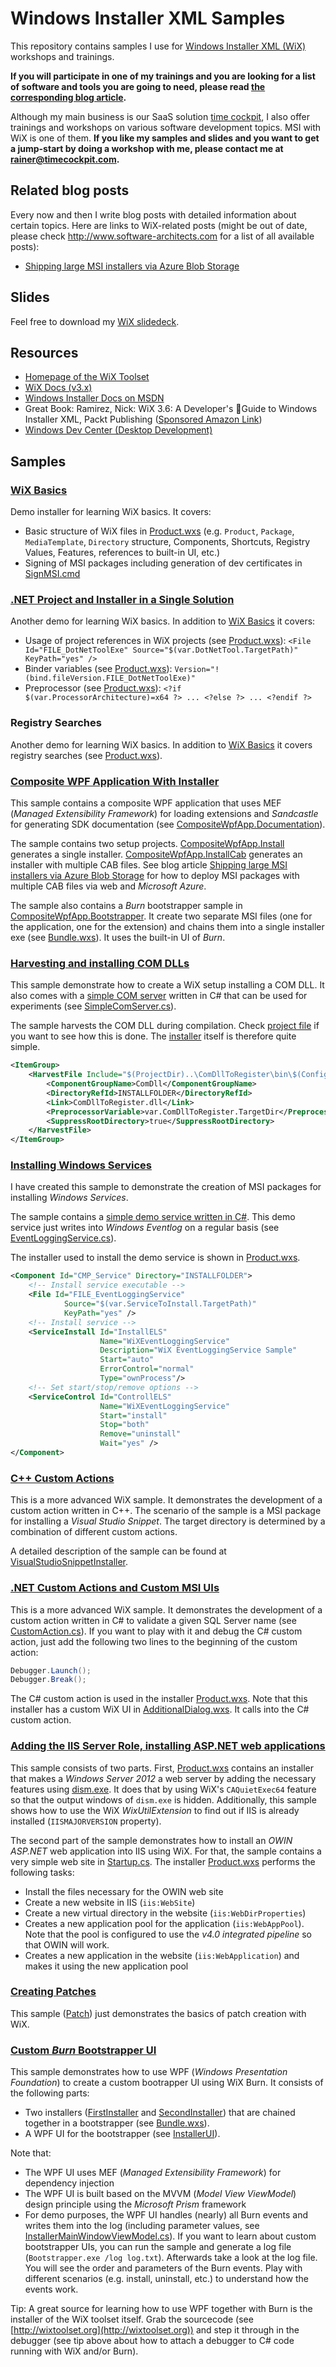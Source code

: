 # Windows Installer XML Samples

This repository contains samples I use for [Windows Installer XML (WiX)](http://wixtoolset.org/)
workshops and trainings.

**If you will participate in one of my trainings and you are looking for a list
of software and tools you are going to need, please read 
[the corresponding blog article](http://www.software-architects.com/devblog/2014/10/06/Windows-Installer-XML-Training).**

Although my main business is our SaaS solution [time cockpit](http://www.timecockpit.com), I also offer trainings
and workshops on various software development topics. MSI with WiX is one of them. **If you like my samples and slides
and you want to get a jump-start by doing a workshop with me, please contact me at rainer@timecockpit.com.**


## Related blog posts

Every now and then I write blog posts with detailed information about certain
topics. Here are links to WiX-related posts (might be out of date, please
check http://www.software-architects.com for a list of all available posts):

* [Shipping large MSI installers via Azure Blob Storage](http://www.software-architects.com/devblog/2014/10/08/Shipping-large-MSI-installers-via-Azure-Blob-Storage)


## Slides

Feel free to download my [WiX slidedeck](Slides).


## Resources

* [Homepage of the WiX Toolset](http://wixtoolset.org/)
* [WiX Docs (v3.x)](http://wixtoolset.org/documentation/manual/v3/)
* [Windows Installer Docs on MSDN](http://msdn.microsoft.com/en-us/library/cc185688.aspx)
* Great Book: Ramirez, Nick: WiX 3.6: A Developer's Guide to Windows Installer XML, Packt Publishing
  ([Sponsored Amazon Link](https://www.amazon.de/dp/B009YW82A0?tag=timecockpit-21&camp=2906&creative=19474&linkCode=as4&creativeASIN=B009YW82A0&adid=1EG5FPDE5WHXHGTSAK7A&))
* [Windows Dev Center (Desktop Development)](http://msdn.microsoft.com/en-US/windows/desktop/aa904949.aspx)


## Samples


### [WiX Basics](WixBasics)

Demo installer for learning WiX basics. It covers:

* Basic structure of WiX files in [Product.wxs](WixBasics\WiXBasicsSample\Product.wxs)
  (e.g. `Product`, `Package`, `MediaTemplate`, `Directory` structure, Components, Shortcuts, Registry Values, 
  Features, references to built-in UI, etc.)
* Signing of MSI packages including generation of dev certificates in 
  [SignMSI.cmd](WixBasics\WiXBasicsSample\SignMSI.cmd)


### [.NET Project and Installer in a Single Solution](DotNetToolWithInstaller)

Another demo for learning WiX basics. In addition to [WiX Basics](WixBasics) it covers:

* Usage of project references in WiX projects (see [Product.wxs](DotNetToolWithInstaller\DotNetToolInstaller\Product.wxs)): 
  `<File Id="FILE_DotNetToolExe" Source="$(var.DotNetTool.TargetPath)" KeyPath="yes" />`
* Binder variables (see [Product.wxs](DotNetToolWithInstaller\DotNetToolInstaller\Product.wxs)): `Version="!(bind.fileVersion.FILE_DotNetToolExe)"`
* Preprocessor (see [Product.wxs](DotNetToolWithInstaller\DotNetToolInstaller\Product.wxs)): `<?if $(var.ProcessorArchitecture)=x64 ?> ... <?else ?> ... <?endif ?>`


### Registry Searches

Another demo for learning WiX basics. In addition to [WiX Basics](WixBasics) it covers registry 
searches (see [Product.wxs](RegistrySearch\RegistrySearch\Product.wxs)).


### [Composite WPF Application With Installer](CompositeWpfAppWithInstaller)

This sample contains a composite WPF application that uses MEF (*Managed
Extensibility Framework*) for loading extensions and *Sandcastle* for generating
SDK documentation (see [CompositeWpfApp.Documentation](CompositeWpfAppWithInstaller\CompositeWpfApp.Documentation)).

The sample contains two setup
projects. [CompositeWpfApp.Install](CompositeWpfAppWithInstaller/CompositeWpfApp.Install)
generates a single installer. 
[CompositeWpfApp.InstallCab](CompositeWpfAppWithInstaller/CompositeWpfApp.InstallCab)
generates an installer with multiple CAB files. See blog article [Shipping large MSI installers via Azure Blob Storage](http://www.software-architects.com/devblog/2014/10/08/Shipping-large-MSI-installers-via-Azure-Blob-Storage)
for how to deploy MSI packages with multiple CAB files via web and *Microsoft Azure*.

The sample also contains a *Burn* bootstrapper sample in 
[CompositeWpfApp.Bootstrapper](CompositeWpfAppWithInstaller/CompositeWpfApp.Bootstrapper).
It create two separate MSI files (one for the application, one for the extension) and chains
them into a single installer exe (see [Bundle.wxs](CompositeWpfAppWithInstaller\CompositeWpfApp.Bootstrapper\Bootstrapper\Bundle.wxs)). It uses the built-in UI of *Burn*.


### [Harvesting and installing COM DLLs](ComDll)

This sample demonstrate how to create a WiX setup installing a COM DLL. It also comes
with a [simple COM server](ComDll/ComDllToRegister) written in C# that can be used for experiments 
(see [SimpleComServer.cs](ComDll\ComDllToRegister\SimpleComServer.cs)).

The sample harvests the COM DLL during compilation. Check [project file](ComDll/ComInstaller/ComInstaller.wixproj)
if you want to see how this is done. The [installer](ComDll/ComInstaller/Product.wxs) itself is therefore 
quite simple.

```XML
<ItemGroup>
	<HarvestFile Include="$(ProjectDir)..\ComDllToRegister\bin\$(Configuration)\ComDllToRegister.dll">
		<ComponentGroupName>ComDll</ComponentGroupName>
		<DirectoryRefId>INSTALLFOLDER</DirectoryRefId>
		<Link>ComDllToRegister.dll</Link>
		<PreprocessorVariable>var.ComDllToRegister.TargetDir</PreprocessorVariable>
		<SuppressRootDirectory>true</SuppressRootDirectory>
	</HarvestFile>
</ItemGroup>
```


### [Installing Windows Services](WindowsService)

I have created this sample to demonstrate the creation of MSI packages for installing *Windows Services*.

The sample contains a [simple demo service written in C#](WindowsService\ServiceToInstall). This demo service
just writes into *Windows Eventlog* on a regular basis (see [EventLoggingService.cs](WindowsService\ServiceToInstall\EventLoggingService.cs)).

The installer used to install the demo service is shown in [Product.wxs](WindowsService\ServiceInstaller\Product.wxs).

```XML
<Component Id="CMP_Service" Directory="INSTALLFOLDER">
	<!-- Install service executable -->
	<File Id="FILE_EventLoggingService" 
			Source="$(var.ServiceToInstall.TargetPath)"
			KeyPath="yes" />
	<!-- Install service -->
	<ServiceInstall Id="InstallELS"
					Name="WiXEventLoggingService"
					Description="WiX EventLoggingService Sample"
					Start="auto"
					ErrorControl="normal"
					Type="ownProcess"/>
	<!-- Set start/stop/remove options -->
	<ServiceControl Id="ControllELS"
					Name="WiXEventLoggingService"
					Start="install"
					Stop="both"
					Remove="uninstall"
					Wait="yes" />
</Component>
```


### [C++ Custom Actions](VisualStudioSnippetInstaller)

This is a more advanced WiX sample. It demonstrates the development of a custom action written in C++. 
The scenario of the sample is a MSI package for installing a *Visual Studio Snippet*. The target directory
is determined by a combination of different custom actions.

A detailed description of the sample can be found at [VisualStudioSnippetInstaller](VisualStudioSnippetInstaller).


### [.NET Custom Actions and Custom MSI UIs](CustomUIWithSql)

This is a more advanced WiX sample. It demonstrates the development of a custom action written in C# to validate
a given SQL Server name (see [CustomAction.cs](CustomUIWithSql\ValidateSqlServerNameAction\CustomAction.cs)). 
If you want to play with it and debug the C# custom action, just add the following two lines to the beginning of the
custom action:

```C#
Debugger.Launch();
Debugger.Break();
```

The C# custom action is used in the installer [Product.wxs](CustomUIWithSql\Installer\Product.wxs). Note that
this installer has a custom WiX UI in [AdditionalDialog.wxs](CustomUIWithSql\Installer\AdditionalDialog.wxs). It
calls into the C# custom action.


### [Adding the IIS Server Role, installing ASP.NET web applications](WebInstaller)

This sample consists of two parts. First, [Product.wxs](WebInstaller\IisInstaller\Product.wxs) 
contains an installer that makes a *Windows Server 2012*
a web server by adding the necessary features using [dism.exe](http://support.microsoft.com/kb/2736284).
It does that by using WiX's `CAQuietExec64` feature so that the output windows of `dism.exe` is hidden.
Additionally, this sample shows how to use the WiX *WixUtilExtension* to find out if IIS is already
installed (`IISMAJORVERSION` property).

The second part of the sample demonstrates how to install an *OWIN ASP.NET* web application into IIS using WiX.
For that, the sample contains a very simple web site in [Startup.cs](WebInstaller\WebHelloWorld\Startup.cs).
The installer [Product.wxs](WebInstaller\Setup\Product.wxs) performs the following tasks:

* Install the files necessary for the OWIN web site
* Create a new website in IIS (`iis:WebSite`)
* Create a new virtual directory in the website (`iis:WebDirProperties`)
* Creates a new application pool for the application (`iis:WebAppPool`). Note that the pool is configured to
  use the *v4.0 integrated pipeline* so that OWIN will work.
* Creates a new application in the website (`iis:WebApplication`) and makes it using the new application pool


### [Creating Patches](Patch)

This sample ([Patch](Patch)) just demonstrates the basics of patch creation with WiX. 


### [Custom *Burn* Bootstrapper UI](CustomBurnUI)

This sample demonstrates how to use WPF (*Windows Presentation Foundation*) to create a custom bootrapper
UI using WiX Burn. It consists of the following parts:

* Two installers ([FirstInstaller](CustomBurnUI\FirstInstaller) and [SecondInstaller](CustomBurnUI\SecondInstaller))
  that are chained together in a bootstrapper (see [Bundle.wxs](CustomBurnUI\Bootstrapper\Bundle.wxs)).
* A WPF UI for the bootstrapper (see [InstallerUI](CustomBurnUI\InstallerUI)).

Note that:

* The WPF UI uses MEF (*Managed Extensibility Framework*) for dependency injection
* The WPF UI is built based on the MVVM (*Model View ViewModel*) design principle using the *Microsoft Prism* framework
* For demo purposes, the WPF UI handles (nearly) all Burn events and writes them into the log (including parameter
  values, see [InstallerMainWindowViewModel.cs](CustomBurnUI\InstallerUI\InstallerMainWindowViewModel.cs)). If you want to learn about custom bootstrapper UIs, you can run the sample and generate a log file
  (`Bootstrapper.exe /log log.txt`). Afterwards take a look at the log file. You will see the order and parameters
  of the Burn events. Play with different scenarios (e.g. install, uninstall, etc.) to understand how the events work.

Tip: A great source for learning how to use WPF together with Burn is the installer of the WiX toolset itself. 
Grab the sourcecode (see [http://wixtoolset.org](http://wixtoolset.org)) and step it through in the debugger 
(see tip above about how to attach a debugger to C# code running with WiX and/or Burn).
